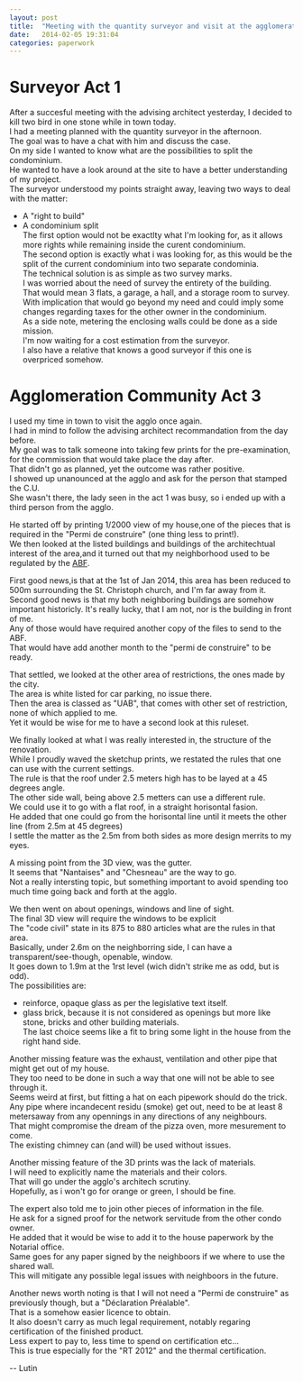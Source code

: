 ```yaml
---
layout: post
title:  "Meeting with the quantity surveyor and visit at the agglomeration community"
date:   2014-02-05 19:31:04
categories: paperwork
---
```


Surveyor Act 1
==============

After a succesful meeting with the advising architect yesterday, I decided to kill two bird in one stone while in town today.  
I had a meeting planned with the quantity surveyor in the afternoon.  
The goal was to have a chat with him and discuss the case.  
On my side I wanted to know what are the possibilities to split the condominium.  
He wanted to have a look around at the site to have a better understanding of my project.  
The surveyor understood my points straight away, leaving two ways to deal with the matter:  
  - A "right to build"  
  - A condominium split  
The first option would not be exactlty what I'm looking for, as it allows more rights while remaining inside the curent condominium.  
The second option is exactly what i was looking for, as this would be the split of the current condominium into two separate condominia.  
The technical solution is as simple as two survey marks.  
I was worried about the need of survey the entirety of the building.  
That would mean 3 flats, a garage, a hall, and a storage room to survey.  
With implication that would go beyond my need and could imply some changes regarding taxes for the other owner in the condominium.  
As a side note, metering the enclosing walls could be done as a side mission.  
I'm now waiting for a cost estimation from the surveyor.  
I also have a relative that knows a good surveyor if this one is overpriced somehow.  

Agglomeration Community Act 3
=============================

I used my time in town to visit the agglo once again.  
I had in mind to follow the advising architect recommandation from the day before.  
My goal was to talk someone into taking few prints for the pre-examination, for the commission that would take place the day after.  
That didn't go as planned, yet the outcome was rather positive.  
I showed up unanounced at the agglo and ask for the person that stamped the C.U.  
She wasn't there, the lady seen in the act 1 was busy, so i ended up with a third person from the agglo.  

He started off by printing 1/2000 view of my house,one of the pieces that is required in the "Permi de construire" (one thing less to print!).  
We then looked at the listed buildings and buildings of the architechtual interest of the area,and it turned out that my neighborhood used to be regulated by the [ABF](http://fr.wikipedia.org/wiki/Architecte_des_b%C3%A2timents_de_France).  

First good news,is that at the 1st of Jan 2014, this area has been reduced to 500m surrounding the St. Christoph church, and I'm far away from it.  
Second good news is that my both neighboring buildings are somehow important historicly. It's really lucky, that I am not, nor is the building in front of me.  
Any of those would have required another copy of the files to send to the ABF.  
That would have add another month to the "permi de construire" to be ready.  

That settled, we looked at the other area of restrictions, the ones made by the city.  
The area is white listed for car parking, no issue there.  
Then the area is classed as "UAB", that comes with other set of restriction, none of which applied to me.  
Yet it would be wise for me to have a second look at this ruleset.  

We finally looked at what I was really interested in, the structure of the renovation.  
While I proudly waved the sketchup prints, we restated the rules that one can use with the current settings.  
The rule is that the roof under 2.5 meters high has to be layed at a 45 degrees angle.  
The other side wall, being above 2.5 metters can use a different rule.  
We could use it to go with a flat roof, in a straight horisontal fasion.  
He added that one could go from the horisontal line until it meets the other line (from 2.5m at 45 degrees)  
I settle the matter as the 2.5m from both sides as more design merrits to my eyes.  

A missing point from the 3D view, was the gutter.  
It seems that "Nantaises" and "Chesneau" are the way to go.  
Not a really intersting topic, but something important to avoid spending too much time going back and forth at the agglo.  

We then went on about openings, windows and line of sight.  
The final 3D view will require the windows to be explicit  
The "code civil" state in its 875 to 880 articles what are the rules in that area.  
Basically, under 2.6m on the neighborring side, I can have a transparent/see-though, openable, window.  
It goes down to 1.9m at the 1rst level (wich didn't strike me as odd, but is odd).  
The possibilities are:  
- reinforce, opaque glass as per the legislative text itself.  
- glass brick, because it is not considered as openings but more like stone, bricks and other building materials.  
The last choice seems like a fit to bring some light in the house from the right hand side.  

Another missing feature was the exhaust, ventilation and other pipe that might get out of my house.  
They too need to be done in such a way that one will not be able to see through it.  
Seems weird at first, but fitting a hat on each pipework should do the trick.  
Any pipe where incandecent residu (smoke) get out, need to be  at least 8 metersaway from any opennings in any directions of any neighbours.  
That might compromise the dream of the pizza oven, more mesurement to come.  
The existing chimney can (and will) be used without issues.  

Another missing feature of the 3D prints was the lack of materials.  
I will need to explicitly name the materials and their colors.  
That will go under the agglo's architech scrutiny.  
Hopefully, as i won't go for orange or green, I should be fine.  

The expert also told me to join other pieces of information in the file.  
He ask for a signed proof for the network servitude from the other condo owner.  
He added that it would be wise to add it to the house paperwork by the Notarial office.  
Same goes for any paper signed by the neighboors if we where to use the shared wall.  
This will mitigate any possible legal issues with neighboors in the future.  

Another news worth noting is that I will not need a "Permi de construire" as previously though, but a "Déclaration Préalable".  
That is a somehow easier licence to obtain.  
It also doesn't carry as much legal requirement, notably regaring certification of the finished product.  
Less expert to pay to, less time to spend on certification etc...  
This is true especially for the "RT 2012" and the thermal certification.  


-- Lutin
